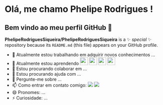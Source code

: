 # Olá, me chamo Phelipe Rodrigues ! 
## Bem vindo ao meu perfil GitHub 👋


**PhelipeRodriguesSiqueira/PhelipeRodriguesSiqueira** is a ✨ _special_ ✨ repository because its `README.md` (this file) appears on your GitHub profile.

- 🔭 Atualmente estou trabalhando em adquirir novos conhecimentos ...
- 🌱 Atualmente estou aprendendo <img src="https://cdn.jsdelivr.net/gh/devicons/devicon@latest/icons/git/git-original.svg" width="25" height="25" /> <img src="https://cdn.jsdelivr.net/gh/devicons/devicon@latest/icons/github/github-original-wordmark.svg" width="25" height="25"/>
<img src="https://cdn.jsdelivr.net/gh/devicons/devicon@latest/icons/html5/html5-original-wordmark.svg" width="25" height="25" /> <img src="https://cdn.jsdelivr.net/gh/devicons/devicon@latest/icons/css3/css3-original-wordmark.svg" width="25" height="25" />
- 👯 Estou procurando colaborar em  ...
- 🤔 Estou procurando ajuda com ...
- 💬 Pergunte-me sobre ...
- 📫 Como entrar em contato comigo: <a href="https://www.linkedin.com/in/phelipe-rodrigues-994546b3" target="_blank"><img loading="lazy" src="https://img.shields.io/badge/-LinkedIn-%230077B5?style=for-the-badge&logo=linkedin&logoColor=white" target="_blank"></a> <a href = "mailto:phelipe.r.siqueira@gmail.com"><img loading="lazy" src="https://img.shields.io/badge/Gmail-D14836?style=for-the-badge&logo=gmail&logoColor=white" target="_blank"></a>  
- 😄 Pronomes: ...
- ⚡ Curiosidade: ...

